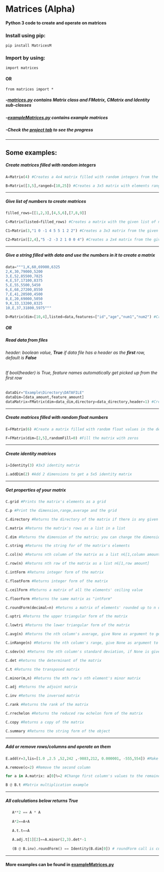 # Matrices (Alpha)
#### Python 3 code to create and operate on matrices
   
### Install using pip:
   
   <code>pip install MatricesM</code>
   
### Import by using:
   <code>import matrices </code>
   #### OR
   <code>from matrices import *</code>
   ##### -<a href=https://github.com/semihM/Matrices/blob/master/matrices.py>matrices.py</a> contains Matrix class and FMatrix, CMatrix and Identity sub-classes
  
   ##### -<a href=https://github.com/semihM/Matrices/blob/master/exampleMatrices.py>exampleMatrices.py</a> contains example matrices
   
   ##### -Check the <a href="https://github.com/semihM/Matrices/projects">project tab</a> to see the progress
-------------- 
Some examples:
--------------
##### Create matrices filled with random integers
```python 
A=Matrix(4) #Creates a 4x4 matrix filled with random integers from the default range which is [-5,5]

B=Matrix([3,5],ranged=[10,25]) #Creates a 3x5 matrix with elements ranged between 10 and 25
``` 
----------------------------------------
##### Give list of numbers to create matrices
```python 
filled_rows=[[1,2,3],[4,5,6],[7,8,9]]

C=Matrix(listed=filled_rows) #Creates a matrix with the given list of numbers

C1=Matrix(3,"1 0 -1 4 5 5 1 2 2") #Creates a 3x3 matrix from the given string

C2=Matrix([2,4],"5 -2 -3 2 1 0 0 4") #Creates a 2x4 matrix from the given string
``` 
----------------------------------------
##### Give a string filled with data and use the numbers in it to create a matrix
```python 
data="""1,K,60,69900,6325
2,K,30,79000,5200
3,E,52,85500,7825
4,E,57,17100,8375
5,E,55,5500,5450
6,E,68,27200,8550
7,E,41,20500,4500
8,E,20,69000,5050
9,K,33,13200,8325
10,E,37,31800,5975"""

D=Matrix(dim=[10,4],listed=data,features=["id","age","num1","num2") #Creates a matrix form of the given string's *integers*, dimension is *required* as [dataAmount,features]
```
##### OR

##### Read data from files
###### header: boolean value, **True** if data file has a header as the **first** row, default is **False**

###### If bool(header) is True, feature names automatically get picked up from the first row
```python 
dataDir="Example\Directory\DATAFILE"
dataDim=[data_amount,feature_amount]
dataMatrix=FMatrix(dim=data_dim,directory=data_directory,header=1) #Create a float matrix from a table of data
```
----------------------------------------
##### Create matrices filled with random float numbers
```python 
E=FMatrix(6) #Create a matrix filled with random float values in the default range

F=FMatrix(dim=[2,5],randomFill=0) #Fill the matrix with zeros
```
----------------------------------------
##### Create identity matrices
```python 
i=Identity(3) #3x3 identity matrix

i.addDim(2) #Add 2 dimensions to get a 5x5 identity matrix
``` 
----------------------------------------
##### Get properties of your matrix
```python 
C.grid #Prints the matrix's elements as a grid

C.p #Print the dimension,range,average and the grid

C.directory #Returns the directory of the matrix if there is any given

C.matrix #Returns the matrix's rows as a list in a list

C.dim #Returns the dimension of the matrix; you can change the dimension, ex: [4,8] can be set to [1,32] where rows carry over as columns in order from left to right

C.string #Returns the string for of the matrix's elements

C.col(n) #Returns nth column of the matrix as a list n∈[1,column amount]

C.row(n) #Returns nth row of the matrix as a list n∈[1,row amount]

C.intForm #Returns integer form of the matrix

C.floatForm #Returns integer form of the matrix

C.ceilForm #Returns a matrix of all the elements' ceiling value

C.floorForm #Returns the same matrix as "intForm"

C.roundForm(decimal=n) #Returns a matrix of elements' rounded up to n decimal digits 

C.uptri #Returns the upper triangular form of the matrix

C.lowtri #Returns the lower triangular form of the matrix

C.avg(n) #Returns the nth column's average, give None as argument to get the all columns' averages

C.inRange(n) #Returns the nth column's range, give None as argument to get the all columns' ranges

C.sdev(n) #Returns the nth column's standard deviation, if None is given as an argument returns all columns' standard deviations

C.det #Returns the determinant of the matrix

C.t #Returns the transposed matrix

C.minor(m,n) #Returns the mth row's nth element's minor matrix

C.adj #Returns the adjoint matrix

C.inv #Returns the inversed matrix

C.rank #Returns the rank of the matrix

C.rrechelon #Returns the reduced row echelon form of the matrix

C.copy #Returns a copy of the matrix

C.summary #Returns the string form of the object 
```

----------------------------------------

##### Add or remove rows/columns and operate on them
```python 
E.add(r=3,lis=[1.0 ,2.5 ,52,242 ,-9883,212, 0.000001, -555,554]) #Make the list given the 3rd row

A.remove(c=2) #Remove the second column 

for a in A.matrix: a[0]%=2 #Change first column's values to the remainder of division by 2 

B @ B.t #Matrix multiplication example
```
----------------------------------------


##### All calculations below returns True
```python 
   A**2 == A * A
   
   A*2==A+A
   
   A.t.t==A
   
   A.adj.t[1][2]==A.minor(2,3).det*-1
   
   (B @ B.inv).roundForm() == Identity(B.dim[0]) # roundForm call is currently required due to %0.001 error rate on calculations 
``` 
----------------------------------------

#### More examples can be found in <a href=https://github.com/semihM/Matrices/blob/master/exampleMatrices.py>exampleMatrices.py</a>
